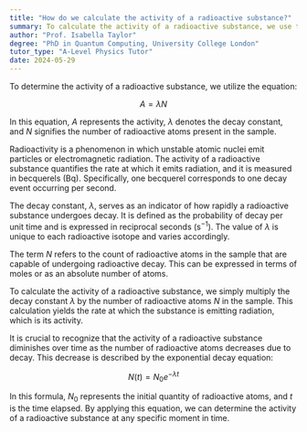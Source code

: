 ```yaml
---
title: "How do we calculate the activity of a radioactive substance?"
summary: To calculate the activity of a radioactive substance, we use the equation $A = \lambda N$, where $A$ is the activity, $\lambda$ is the decay constant, and $N$ is the number of radioactive atoms.
author: "Prof. Isabella Taylor"
degree: "PhD in Quantum Computing, University College London"
tutor_type: "A-Level Physics Tutor"
date: 2024-05-29
---
```


To determine the activity of a radioactive substance, we utilize the equation:

$$ A = \lambda N $$

In this equation, $A$ represents the activity, $\lambda$ denotes the decay constant, and $N$ signifies the number of radioactive atoms present in the sample.

Radioactivity is a phenomenon in which unstable atomic nuclei emit particles or electromagnetic radiation. The activity of a radioactive substance quantifies the rate at which it emits radiation, and it is measured in becquerels (Bq). Specifically, one becquerel corresponds to one decay event occurring per second.

The decay constant, $\lambda$, serves as an indicator of how rapidly a radioactive substance undergoes decay. It is defined as the probability of decay per unit time and is expressed in reciprocal seconds ($\text{s}^{-1}$). The value of $\lambda$ is unique to each radioactive isotope and varies accordingly.

The term $N$ refers to the count of radioactive atoms in the sample that are capable of undergoing radioactive decay. This can be expressed in terms of moles or as an absolute number of atoms.

To calculate the activity of a radioactive substance, we simply multiply the decay constant $\lambda$ by the number of radioactive atoms $N$ in the sample. This calculation yields the rate at which the substance is emitting radiation, which is its activity.

It is crucial to recognize that the activity of a radioactive substance diminishes over time as the number of radioactive atoms decreases due to decay. This decrease is described by the exponential decay equation:

$$ N(t) = N_0 e^{-\lambda t} $$

In this formula, $N_0$ represents the initial quantity of radioactive atoms, and $t$ is the time elapsed. By applying this equation, we can determine the activity of a radioactive substance at any specific moment in time.
    